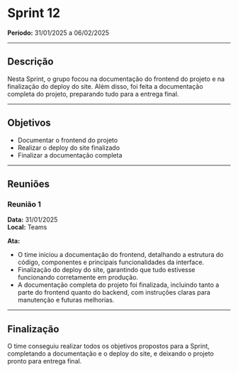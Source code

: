 # Sprint 12

**Período:** 31/01/2025 a 06/02/2025

---

## Descrição

Nesta Sprint, o grupo focou na documentação do frontend do projeto e na finalização do deploy do site. Além disso, foi feita a documentação completa do projeto, preparando tudo para a entrega final.

---

## Objetivos

- Documentar o frontend do projeto  
- Realizar o deploy do site finalizado  
- Finalizar a documentação completa  

---

## Reuniões

### Reunião 1

**Data:** 31/01/2025  
**Local:** Teams  

**Ata:**  
- O time iniciou a documentação do frontend, detalhando a estrutura do código, componentes e principais funcionalidades da interface.  
- Finalização do deploy do site, garantindo que tudo estivesse funcionando corretamente em produção.  
- A documentação completa do projeto foi finalizada, incluindo tanto a parte do frontend quanto do backend, com instruções claras para manutenção e futuras melhorias.  

---

## Finalização

O time conseguiu realizar todos os objetivos propostos para a Sprint, completando a documentação e o deploy do site, e deixando o projeto pronto para entrega final.
